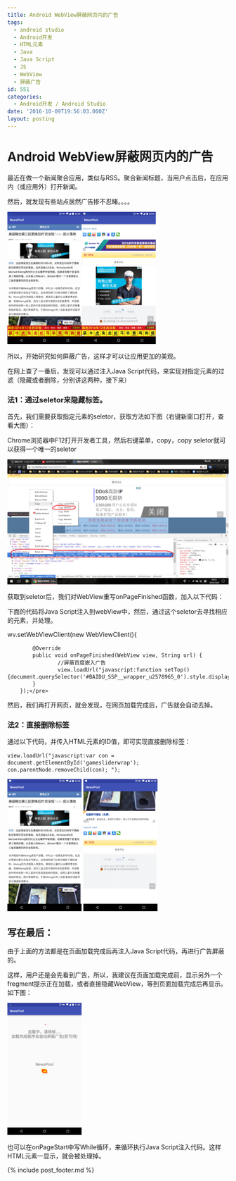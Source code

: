 ```yaml
---
title: Android WebView屏蔽网页内的广告
tags:
  - android studio
  - Android开发
  - HTML元素
  - Java
  - Java Script
  - JS
  - WebView
  - 屏蔽广告
id: 551
categories:
  - Android开发 / Android Studio
date: '2016-10-09T19:56:03.000Z'
layout: posting
---
```


# Android WebView屏蔽网页内的广告

最近在做一个新闻聚合应用，类似与RSS。聚合新闻标题，当用户点击后，在应用内（或应用外）打开新闻。

然后，就发现有些站点居然广告掺不忍睹。。。。

[![screenshot_20161009-202650](https://raw.githubusercontent.com/ankanch/blog/master/images/wp-content/uploads/2016/10/Screenshot_20161009-202650-169x300.png)](https://raw.githubusercontent.com/ankanch/blog/master/images/wp-content/uploads/2016/10/Screenshot_20161009-202650.png)[![screenshot_20161009-202659](https://raw.githubusercontent.com/ankanch/blog/master/images/wp-content/uploads/2016/10/Screenshot_20161009-202659-169x300.png)](https://raw.githubusercontent.com/ankanch/blog/master/images/wp-content/uploads/2016/10/Screenshot_20161009-202659.png)

所以，开始研究如何屏蔽广告，这样才可以让应用更加的美观。

在网上查了一番后，发现可以通过注入Java Script代码，来实现对指定元素的过滤（隐藏或者删除，分别讲这两种，接下来）

### 法1：通过seletor来隐藏标签。

首先，我们需要获取指定元素的seletor，获取方法如下图（右键新窗口打开，查看大图）：

Chrome浏览器中F12打开开发者工具，然后右键菜单，copy，copy seletor就可以获得一个唯一的seletor

[![222](https://raw.githubusercontent.com/ankanch/blog/master/images/wp-content/uploads/2016/10/222-1024x576.png)](https://raw.githubusercontent.com/ankanch/blog/master/images/wp-content/uploads/2016/10/222.png)

获取到seletor后，我们对WebView重写onPageFinished函数，加入以下代码：

下面的代码将Java Script注入到webView中，然后，通过这个seletor去寻找相应的元素，并处理。

wv.setWebViewClient(new WebViewClient(){

```text
        @Override
        public void onPageFinished(WebView view, String url) {
                //屏蔽百度嵌入广告
                view.loadUrl("javascript:function setTop(){document.querySelector('#BAIDU_SSP__wrapper_u2578965_0').style.display=\"none\";}setTop();");
        }
    });</pre>
```

然后，我们再打开网页，就会发现，在网页加载完成后，广告就会自动去掉。

### 法2：直接删除标签

通过以下代码，并传入HTML元素的ID值，即可实现直接删除标签：

```
view.loadUrl("javascript:var con = document.getElementById('gamesliderwrap'); con.parentNode.removeChild(con); ");
```

[![screenshot_20161009-202817](https://raw.githubusercontent.com/ankanch/blog/master/images/wp-content/uploads/2016/10/Screenshot_20161009-202817-169x300.png)](https://raw.githubusercontent.com/ankanch/blog/master/images/wp-content/uploads/2016/10/Screenshot_20161009-202817.png) [![screenshot_20161009-202822](https://raw.githubusercontent.com/ankanch/blog/master/images/wp-content/uploads/2016/10/Screenshot_20161009-202822-169x300.png)](https://raw.githubusercontent.com/ankanch/blog/master/images/wp-content/uploads/2016/10/Screenshot_20161009-202822.png)

## 写在最后：

由于上面的方法都是在页面加载完成后再注入Java Script代码，再进行广告屏蔽的。

这样，用户还是会先看到广告，所以，我建议在页面加载完成前，显示另外一个fregment提示正在加载，或者直接隐藏WebView，等到页面加载完成后再显示。如下图：

[![screenshot_20161009-210540](https://raw.githubusercontent.com/ankanch/blog/master/images/wp-content/uploads/2016/10/Screenshot_20161009-210540-169x300.png)](https://raw.githubusercontent.com/ankanch/blog/master/images/wp-content/uploads/2016/10/Screenshot_20161009-210540.png)

也可以在onPageStart中写While循环，来循环执行Java Script注入代码。这样HTML元素一显示，就会被处理掉。



{% include post_footer.md %}